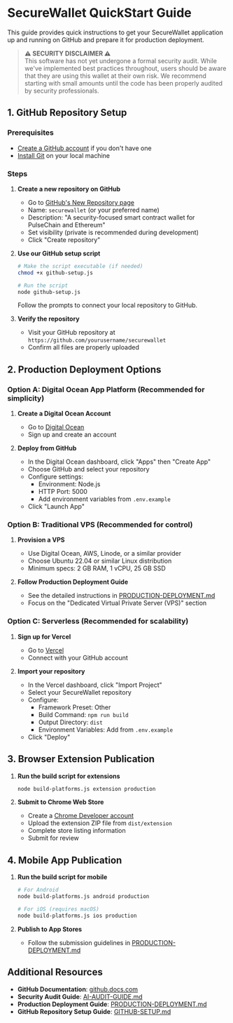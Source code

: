 # SecureWallet QuickStart Guide

This guide provides quick instructions to get your SecureWallet application up and running on GitHub and prepare it for production deployment.

> **⚠️ SECURITY DISCLAIMER ⚠️**  
> This software has not yet undergone a formal security audit. While we've implemented best practices throughout, 
> users should be aware that they are using this wallet at their own risk. We recommend starting with small amounts
> until the code has been properly audited by security professionals.

## 1. GitHub Repository Setup

### Prerequisites
- [Create a GitHub account](https://github.com/join) if you don't have one
- [Install Git](https://git-scm.com/downloads) on your local machine

### Steps

1. **Create a new repository on GitHub**
   - Go to [GitHub's New Repository page](https://github.com/new)
   - Name: `securewallet` (or your preferred name)
   - Description: "A security-focused smart contract wallet for PulseChain and Ethereum"
   - Set visibility (private is recommended during development)
   - Click "Create repository"

2. **Use our GitHub setup script**
   ```bash
   # Make the script executable (if needed)
   chmod +x github-setup.js
   
   # Run the script
   node github-setup.js
   ```
   Follow the prompts to connect your local repository to GitHub.

3. **Verify the repository**
   - Visit your GitHub repository at `https://github.com/yourusername/securewallet`
   - Confirm all files are properly uploaded

## 2. Production Deployment Options

### Option A: Digital Ocean App Platform (Recommended for simplicity)

1. **Create a Digital Ocean Account**
   - Go to [Digital Ocean](https://www.digitalocean.com/)
   - Sign up and create an account

2. **Deploy from GitHub**
   - In the Digital Ocean dashboard, click "Apps" then "Create App"
   - Choose GitHub and select your repository
   - Configure settings:
     - Environment: Node.js
     - HTTP Port: 5000
     - Add environment variables from `.env.example`
   - Click "Launch App"

### Option B: Traditional VPS (Recommended for control)

1. **Provision a VPS**
   - Use Digital Ocean, AWS, Linode, or a similar provider
   - Choose Ubuntu 22.04 or similar Linux distribution
   - Minimum specs: 2 GB RAM, 1 vCPU, 25 GB SSD

2. **Follow Production Deployment Guide**
   - See the detailed instructions in [PRODUCTION-DEPLOYMENT.md](PRODUCTION-DEPLOYMENT.md)
   - Focus on the "Dedicated Virtual Private Server (VPS)" section

### Option C: Serverless (Recommended for scalability)

1. **Sign up for Vercel**
   - Go to [Vercel](https://vercel.com/signup)
   - Connect with your GitHub account

2. **Import your repository**
   - In the Vercel dashboard, click "Import Project"
   - Select your SecureWallet repository
   - Configure:
     - Framework Preset: Other
     - Build Command: `npm run build`
     - Output Directory: `dist`
     - Environment Variables: Add from `.env.example`
   - Click "Deploy"

## 3. Browser Extension Publication

1. **Run the build script for extensions**
   ```bash
   node build-platforms.js extension production
   ```

2. **Submit to Chrome Web Store**
   - Create a [Chrome Developer account](https://chrome.google.com/webstore/devconsole/)
   - Upload the extension ZIP file from `dist/extension`
   - Complete store listing information
   - Submit for review

## 4. Mobile App Publication

1. **Run the build script for mobile**
   ```bash
   # For Android
   node build-platforms.js android production
   
   # For iOS (requires macOS)
   node build-platforms.js ios production
   ```

2. **Publish to App Stores**
   - Follow the submission guidelines in [PRODUCTION-DEPLOYMENT.md](PRODUCTION-DEPLOYMENT.md)

## Additional Resources

- **GitHub Documentation**: [github.docs.com](https://docs.github.com)
- **Security Audit Guide**: [AI-AUDIT-GUIDE.md](AI-AUDIT-GUIDE.md)
- **Production Deployment Guide**: [PRODUCTION-DEPLOYMENT.md](PRODUCTION-DEPLOYMENT.md)
- **GitHub Repository Setup Guide**: [GITHUB-SETUP.md](GITHUB-SETUP.md)